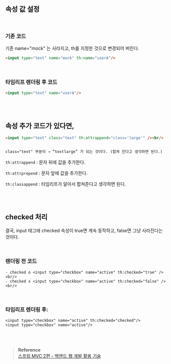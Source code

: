 ## 속성 값 설정

<br/>

### 기존 코드

기존 name="mock" 는 사라지고, th를 지정한 것으로 변경되어 버린다.

```html
<input type="text" name="mock" th:name="userA"/>
```

<br/>

### 타임리프 렌더링 후 코드

```html
<input type="text" name="userA"/>
```

<br/><br/>

## 속성 추가 코드가 있다면,

```html
<input type="text" class="text" th:attrappend="class='large'" /><br/>


class="text" 부분이 → “textlarge” 가 되는 것이다. (합쳐 진다고 생각하면 된다.)
```

`th:attrappend` : 문자 뒤에 값을 추가한다.

`th:attrprepend` : 문자 앞에 값을 추가한다.

`th:classappend` : 타임리프가 알아서 합쳐준다고 생각하면 된다.

 

<br/><br/>



## checked 처리

결국, input 태그에 checked 속성이 true면 계속 동작하고, false면 그냥 사라진다는 것이다.

<br/>

### 렌더링 전 코드

```
- checked o <input type="checkbox" name="active" th:checked="true" /><br/>
- checked x <input type="checkbox" name="active" th:checked="false" /><br/>
```

<br/>

### 타임리프 렌더링 후:

```
<input type="checkbox" name="active" th:checked="checked"/>
<input type="checkbox" name="active"/>
```


<br/><br/>


>**Reference** <br/>[스프링 MVC 2편 - 백엔드 웹 개발 활용 기술](https://www.inflearn.com/course/%EC%8A%A4%ED%94%84%EB%A7%81-mvc-2)